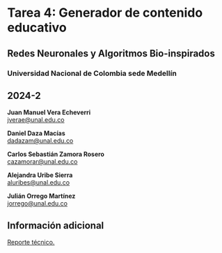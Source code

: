 # Tarea 4: Generador de contenido educativo

## Redes Neuronales y Algoritmos Bio-inspirados  
### Universidad Nacional de Colombia sede Medellín  
**2024-2**
---

**Juan Manuel Vera Echeverri**  
jverae@unal.edu.co  

**Daniel Daza Macías**  
dadazam@unal.edu.co  

**Carlos Sebastián Zamora Rosero**  
cazamorar@unal.edu.co  

**Alejandra Uribe Sierra**  
aluribes@unal.edu.co 

**Julián Orrego Martínez**  
jorrego@unal.edu.co  


## Información adicional

[Reporte técnico.](google.com)
